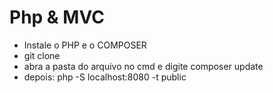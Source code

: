 # Php & MVC
- Instale o PHP e o COMPOSER
- git clone 
- abra a pasta do arquivo no cmd e digite composer update
- depois: php -S localhost:8080 -t public